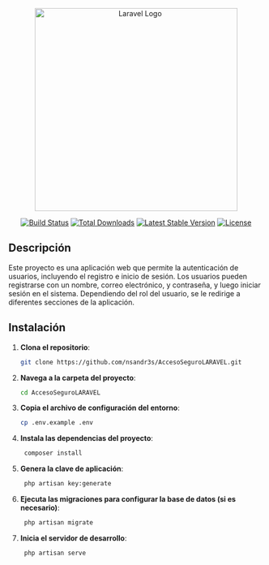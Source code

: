<p align="center"><a href="https://laravel.com" target="_blank"><img src="https://raw.githubusercontent.com/laravel/art/master/logo-lockup/5%20SVG/2%20CMYK/1%20Full%20Color/laravel-logolockup-cmyk-red.svg" width="400" alt="Laravel Logo"></a></p>

<p align="center">
<a href="https://github.com/laravel/framework/actions"><img src="https://github.com/laravel/framework/workflows/tests/badge.svg" alt="Build Status"></a>
<a href="https://packagist.org/packages/laravel/framework"><img src="https://img.shields.io/packagist/dt/laravel/framework" alt="Total Downloads"></a>
<a href="https://packagist.org/packages/laravel/framework"><img src="https://img.shields.io/packagist/v/laravel/framework" alt="Latest Stable Version"></a>
<a href="https://packagist.org/packages/laravel/framework"><img src="https://img.shields.io/packagist/l/laravel/framework" alt="License"></a>
</p>

## Descripción

Este proyecto es una aplicación web que permite la autenticación de usuarios, incluyendo el registro e inicio de sesión. Los usuarios pueden registrarse con un nombre, correo electrónico, y contraseña, y luego iniciar sesión en el sistema. Dependiendo del rol del usuario, se le redirige a diferentes secciones de la aplicación.

## Instalación

1. **Clona el repositorio**:
   ```bash
   git clone https://github.com/nsandr3s/AccesoSeguroLARAVEL.git
2. **Navega a la carpeta del proyecto**:
   ```bash
   cd AccesoSeguroLARAVEL
3. **Copia el archivo de configuración del entorno**:
   ```bash
   cp .env.example .env
4. **Instala las dependencias del proyecto**:
   ```bash
    composer install
5. **Genera la clave de aplicación**:
   ```bash
    php artisan key:generate
6. **Ejecuta las migraciones para configurar la base de datos (si es necesario)**:
   ```bash
    php artisan migrate
7. **Inicia el servidor de desarrollo**:
   ```bash
    php artisan serve
